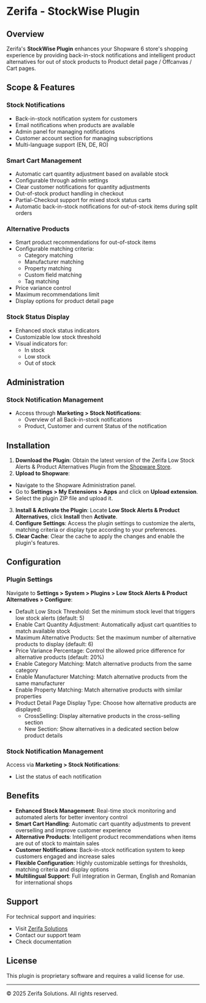 # Zerifa - StockWise Plugin

## Overview

Zerifa's **StockWise Plugin** enhances your Shopware 6 store's shopping experience by providing
back-in-stock notifications and intelligent product alternatives for out of stock products to Product detail page / Offcanvas / Cart pages.

## Scope & Features

### Stock Notifications

- Back-in-stock notification system for customers
- Email notifications when products are available
- Admin panel for managing notifications
- Customer account section for managing subscriptions
- Multi-language support (EN, DE, RO)

### Smart Cart Management

- Automatic cart quantity adjustment based on available stock
- Configurable through admin settings
- Clear customer notifications for quantity adjustments
- Out-of-stock product handling in checkout
- Partial-Checkout support for mixed stock status carts
- Automatic back-in-stock notifications for out-of-stock items during split orders

### Alternative Products

- Smart product recommendations for out-of-stock items
- Configurable matching criteria:
  - Category matching
  - Manufacturer matching
  - Property matching
  - Custom field matching
  - Tag matching
- Price variance control
- Maximum recommendations limit
- Display options for product detail page

### Stock Status Display

- Enhanced stock status indicators
- Customizable low stock threshold
- Visual indicators for:
  - In stock
  - Low stock
  - Out of stock

## Administration

### Stock Notification Management

- Access through **Marketing > Stock Notifications**:
  - Overview of all Back-in-stock notifications
  - Product, Customer and current Status of the notification

## Installation

1. **Download the Plugin**: Obtain the latest version of the Zerifa Low Stock Alerts & Product Alternatives Plugin from
   the [Shopware Store](https://store.shopware.com/).
2. **Upload to Shopware**:

- Navigate to the Shopware Administration panel.
- Go to **Settings > My Extensions > Apps** and click on **Upload extension**.
- Select the plugin ZIP file and upload it.

3. **Install & Activate the Plugin**: Locate **Low Stock Alerts & Product Alternatives**, click **Install** then **Activate**.
4. **Configure Settings**: Access the plugin settings to customize the alerts, matching criteria or display type according to your preferences.
5. **Clear Cache**: Clear the cache to apply the changes and enable the plugin's features.

## Configuration

### Plugin Settings

Navigate to **Settings > System > Plugins > Low Stock Alerts & Product Alternatives > Configure**:

- Default Low Stock Threshold: Set the minimum stock level that triggers low stock alerts (default: 5)
- Enable Cart Quantity Adjustment: Automatically adjust cart quantities to match available stock
- Maximum Alternative Products: Set the maximum number of alternative products to display (default: 6) 
- Price Variance Percentage: Control the allowed price difference for alternative products (default: 20%)
- Enable Category Matching: Match alternative products from the same category
- Enable Manufacturer Matching: Match alternative products from the same manufacturer
- Enable Property Matching: Match alternative products with similar properties
- Product Detail Page Display Type: Choose how alternative products are displayed:
  - CrossSelling: Display alternative products in the cross-selling section
  - New Section: Show alternatives in a dedicated section below product details

### Stock Notification Management

Access via **Marketing > Stock Notifications**:

- List the status of each notification

## Benefits

- **Enhanced Stock Management**: Real-time stock monitoring and automated alerts for better inventory control
- **Smart Cart Handling**: Automatic cart quantity adjustments to prevent overselling and improve customer experience
- **Alternative Products**: Intelligent product recommendations when items are out of stock to maintain sales
- **Customer Notifications**: Back-in-stock notification system to keep customers engaged and increase sales
- **Flexible Configuration**: Highly customizable settings for thresholds, matching criteria and display options
- **Multilingual Support**: Full integration in German, English and Romanian for international shops

## Support

For technical support and inquiries:

- Visit [Zerifa Solutions](https://zerifa.com)
- Contact our support team
- Check documentation

## License

This plugin is proprietary software and requires a valid license for use.

---

© 2025 Zerifa Solutions. All rights reserved.
